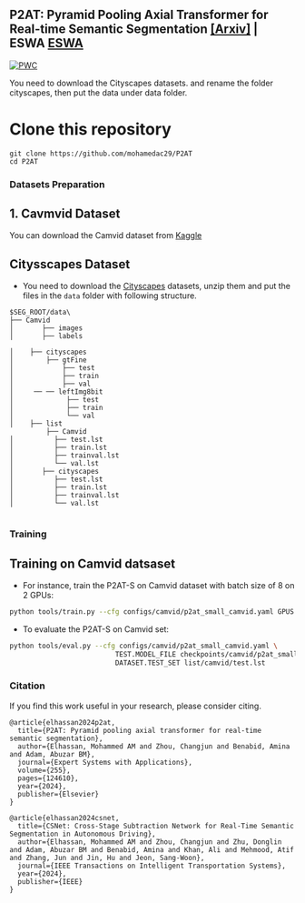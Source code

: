 ## P2AT: Pyramid Pooling Axial Transformer for Real-time Semantic Segmentation  [[Arxiv]](https://arxiv.org/abs/2310.15025) | ESWA [ESWA](https://www.sciencedirect.com/science/article/abs/pii/S0957417424014775)

[![PWC](https://img.shields.io/endpoint.svg?url=https://paperswithcode.com/badge/p2at-pyramid-pooling-axial-transformer-for/real-time-semantic-segmentation-on-camvid)](https://paperswithcode.com/sota/real-time-semantic-segmentation-on-camvid?p=p2at-pyramid-pooling-axial-transformer-for)

You need to download the Cityscapes datasets. and rename the folder cityscapes, then put the data under data folder.

# Clone this repository

```
git clone https://github.com/mohamedac29/P2AT
cd P2AT
```

### Datasets Preparation

## 1. Cavmvid Dataset
You can download the Camvid dataset from [Kaggle](https://www.kaggle.com/datasets/carlolepelaars/camvid)

## Citysscapes Dataset
* You need to download the [Cityscapes](https://www.cityscapes-dataset.com/) datasets, unzip them and put the files in the `data` folder with following structure.

```
$SEG_ROOT/data\ 
├── Camvid
│       ├── images
│       ├── labels

│    ├── cityscapes
│        ├── gtFine
│            ├── test
│            ├── train
│            ├── val
│     ── ── leftImg8bit
│             ├── test
│             ├── train
│             └── val
│    ├── list
         ├── Camvid
│          ├── test.lst
│          ├── train.lst
│          ├── trainval.lst
│          └── val.lst
│       ├── cityscapes
│          ├── test.lst
│          ├── train.lst
│          ├── trainval.lst
│          └── val.lst
   
```

### Training

##  Training on Camvid datsaset

* For instance, train the P2AT-S on Camvid dataset with batch size of 8 on 2 GPUs:
````bash
python tools/train.py --cfg configs/camvid/p2at_small_camvid.yaml GPUS (0,1) TRAIN.BATCH_SIZE_PER_GPU 4
````


* To evaluate the P2AT-S on Camvid set:

````bash
python tools/eval.py --cfg configs/camvid/p2at_small_camvid.yaml \
                          TEST.MODEL_FILE checkpoints/camvid/p2at_small_Camvid.pth \
                          DATASET.TEST_SET list/camvid/test.lst
````
### Citation

If you find this work useful in your research, please consider citing.

```
@article{elhassan2024p2at,
  title={P2AT: Pyramid pooling axial transformer for real-time semantic segmentation},
  author={Elhassan, Mohammed AM and Zhou, Changjun and Benabid, Amina and Adam, Abuzar BM},
  journal={Expert Systems with Applications},
  volume={255},
  pages={124610},
  year={2024},
  publisher={Elsevier}
}
```

```
@article{elhassan2024csnet,
  title={CSNet: Cross-Stage Subtraction Network for Real-Time Semantic Segmentation in Autonomous Driving},
  author={Elhassan, Mohammed AM and Zhou, Changjun and Zhu, Donglin and Adam, Abuzar BM and Benabid, Amina and Khan, Ali and Mehmood, Atif and Zhang, Jun and Jin, Hu and Jeon, Sang-Woon},
  journal={IEEE Transactions on Intelligent Transportation Systems},
  year={2024},
  publisher={IEEE}
}
```